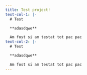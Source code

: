 ```yaml
---
title: Test project!
text-col-1: |-
  # Test 

  **adasdqwe**

  Am fost si am testat tot pac pac
text-col-2: |-
  # Test 

  **adasdqwe**

  Am fost si am testat tot pac pac
---
```


